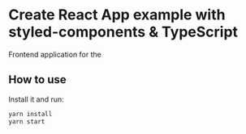 # Create React App example with styled-components & TypeScript

Frontend application for the

## How to use

Install it and run:

```sh
yarn install
yarn start
```
